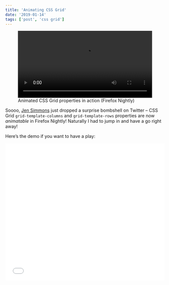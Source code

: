 ```yaml
---
title: 'Animating CSS Grid'
date: '2019-01-14'
tags: ['post', 'css grid']
---
```


<figure>
  <video width="100%" controls playsinline>
    <source src="/animating-css-grid.mp4" type="video/mp4">
  </video>
  <figcaption>Animated CSS Grid properties in action (Firefox Nightly)</figcaption>
</figure>

Soooo, [Jen Simmons](http://jensimmons.com/) just dropped a surprise bombshell on Twitter – CSS Grid `grid-template-columns` and `grid-template-rows` properties are now _animatable_ in Firefox Nightly! Naturally I had to jump in and have a go right away!

Here’s the demo if you want to have a play:

<iframe height='435' scrolling='no' title='grid-template-rows / grid-template-columns animation (Firefox Nightly only)' src='//codepen.io/michellebarker/embed/oJmZKK/?height=435&theme-id=0&default-tab=result' frameborder='no' allowtransparency='true' allowfullscreen='true' style='width: 100%;'>See the Pen <a href='https://codepen.io/michellebarker/pen/oJmZKK/'>grid-template-rows / grid-template-columns animation (Firefox Nightly only)</a> by Michelle Barker (<a href='https://codepen.io/michellebarker'>@michellebarker</a>) on <a href='https://codepen.io'>CodePen</a>.
</iframe>
